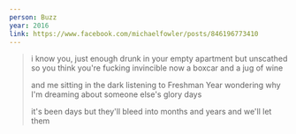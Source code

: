 ```yaml
---
person: Buzz
year: 2016
link: https://www.facebook.com/michaelfowler/posts/846196773410
---
```

> i know you, just enough
> drunk in your empty apartment
> but unscathed
> so you think you're fucking invincible now
> a boxcar and a jug of wine
>
> and me
> sitting in the dark listening to Freshman Year
> wondering why I'm dreaming about
> someone else's glory days
>
> it's been days but
> they'll bleed into months and years and
> we'll let them
